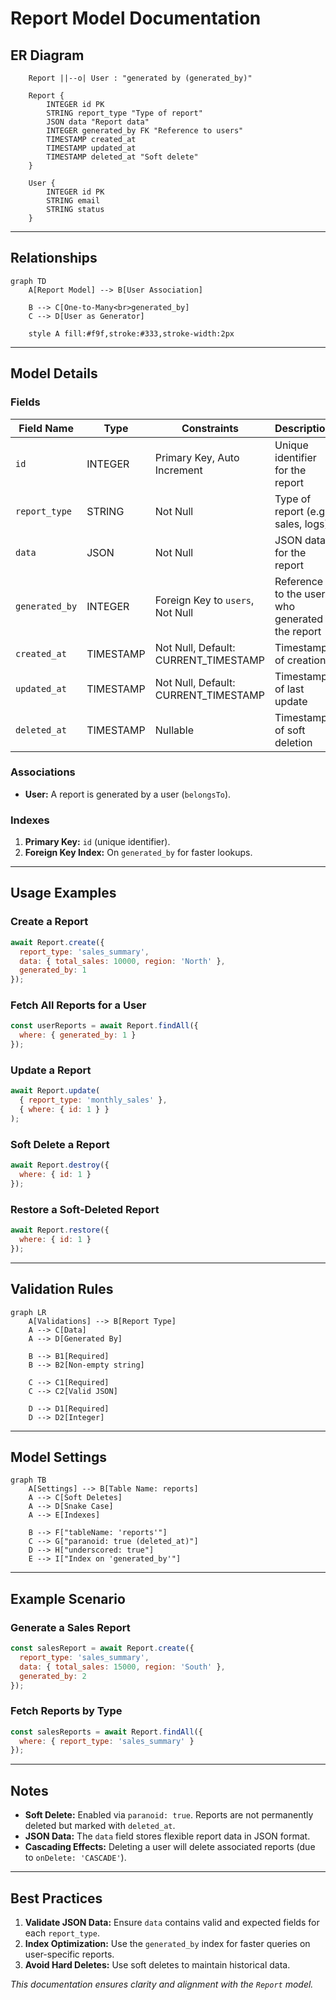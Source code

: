 # Report Model Documentation

## ER Diagram
```erDiagram
    Report ||--o| User : "generated by (generated_by)"

    Report {
        INTEGER id PK
        STRING report_type "Type of report"
        JSON data "Report data"
        INTEGER generated_by FK "Reference to users"
        TIMESTAMP created_at
        TIMESTAMP updated_at
        TIMESTAMP deleted_at "Soft delete"
    }

    User {
        INTEGER id PK
        STRING email
        STRING status
    }
```

---

## Relationships
```mermaid
graph TD
    A[Report Model] --> B[User Association]

    B --> C[One-to-Many<br>generated_by]
    C --> D[User as Generator]

    style A fill:#f9f,stroke:#333,stroke-width:2px
```

---

## Model Details

### Fields
| Field Name       | Type       | Constraints                          | Description                          |
|------------------|------------|--------------------------------------|--------------------------------------|
| `id`             | INTEGER    | Primary Key, Auto Increment         | Unique identifier for the report     |
| `report_type`    | STRING     | Not Null                            | Type of report (e.g., sales, logs)   |
| `data`           | JSON       | Not Null                            | JSON data for the report             |
| `generated_by`   | INTEGER    | Foreign Key to `users`, Not Null    | Reference to the user who generated the report |
| `created_at`     | TIMESTAMP  | Not Null, Default: CURRENT_TIMESTAMP| Timestamp of creation                |
| `updated_at`     | TIMESTAMP  | Not Null, Default: CURRENT_TIMESTAMP| Timestamp of last update             |
| `deleted_at`     | TIMESTAMP  | Nullable                            | Timestamp of soft deletion           |

### Associations
- **User:** A report is generated by a user (`belongsTo`).  

### Indexes
1. **Primary Key:** `id` (unique identifier).  
2. **Foreign Key Index:** On `generated_by` for faster lookups.  

---

## Usage Examples

### Create a Report
```javascript
await Report.create({
  report_type: 'sales_summary',
  data: { total_sales: 10000, region: 'North' },
  generated_by: 1
});
```

### Fetch All Reports for a User
```javascript
const userReports = await Report.findAll({
  where: { generated_by: 1 }
});
```

### Update a Report
```javascript
await Report.update(
  { report_type: 'monthly_sales' },
  { where: { id: 1 } }
);
```

### Soft Delete a Report
```javascript
await Report.destroy({
  where: { id: 1 }
});
```

### Restore a Soft-Deleted Report
```javascript
await Report.restore({
  where: { id: 1 }
});
```

---

## Validation Rules
```mermaid
graph LR
    A[Validations] --> B[Report Type]
    A --> C[Data]
    A --> D[Generated By]

    B --> B1[Required]
    B --> B2[Non-empty string]

    C --> C1[Required]
    C --> C2[Valid JSON]

    D --> D1[Required]
    D --> D2[Integer]
```

---

## Model Settings
```mermaid
graph TB
    A[Settings] --> B[Table Name: reports]
    A --> C[Soft Deletes]
    A --> D[Snake Case]
    A --> E[Indexes]

    B --> F["tableName: 'reports'"]
    C --> G["paranoid: true (deleted_at)"]
    D --> H["underscored: true"]
    E --> I["Index on 'generated_by'"]
```

---

## Example Scenario

### Generate a Sales Report
```javascript
const salesReport = await Report.create({
  report_type: 'sales_summary',
  data: { total_sales: 15000, region: 'South' },
  generated_by: 2
});
```

### Fetch Reports by Type
```javascript
const salesReports = await Report.findAll({
  where: { report_type: 'sales_summary' }
});
```

---

## Notes
- **Soft Delete:** Enabled via `paranoid: true`. Reports are not permanently deleted but marked with `deleted_at`.  
- **JSON Data:** The `data` field stores flexible report data in JSON format.  
- **Cascading Effects:** Deleting a user will delete associated reports (due to `onDelete: 'CASCADE'`).  

---

## Best Practices
1. **Validate JSON Data:** Ensure `data` contains valid and expected fields for each `report_type`.  
2. **Index Optimization:** Use the `generated_by` index for faster queries on user-specific reports.  
3. **Avoid Hard Deletes:** Use soft deletes to maintain historical data.  

*This documentation ensures clarity and alignment with the `Report` model.*